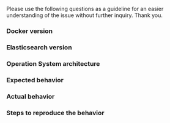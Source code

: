 Please use the following questions as a guideline for an easier understanding of the issue without further inquiry. Thank you.

### Docker version

### Elasticsearch version

### Operation System architecture

### Expected behavior

### Actual behavior

### Steps to reproduce the behavior
